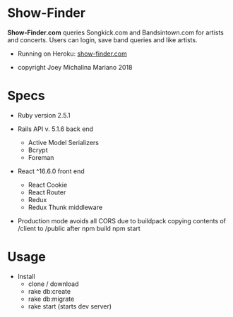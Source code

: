 Show-Finder
======
**Show-Finder.com** queries Songkick.com and Bandsintown.com for artists and concerts.
Users can login, save band queries and like artists.

* Running on Heroku: [show-finder.com](https://www.show-finder.com)

* copyright Joey Michalina Mariano 2018

# Specs

* Ruby version 2.5.1

* Rails API v. 5.1.6 back end
  - Active Model Serializers
  - Bcrypt
  - Foreman

* React ^16.6.0 front end
  - React Cookie
  - React Router
  - Redux
  - Redux Thunk middleware

* Production mode avoids all CORS due to buildpack copying contents of /client to /public after npm build npm start

# Usage

* Install
  - clone / download
  - rake db:create
  - rake db:migrate
  - rake start (starts dev server)
